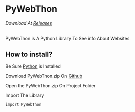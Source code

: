 # PyWebThon
###### Download At [Releases](https://github.com/Gamermertcan/PyWebThon/releases)
PyWebThon is A Python Library To See info About Websites
## How to install?
Be Sure [Python](https://python.org) is Installed

Download PyWebThon.zip On [Github](https://github.com/Gamermertcan/PyWebThon/releases)

Open the PyWebThon.zip On Project Folder

Import The Library

`import PyWebThon`

